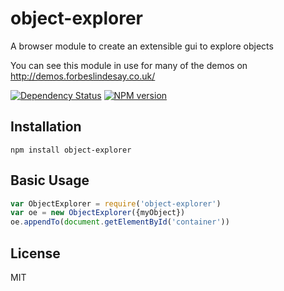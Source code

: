 # object-explorer

A browser module to create an extensible gui to explore objects

You can see this module in use for many of the demos on http://demos.forbeslindesay.co.uk/

[![Dependency Status](https://img.shields.io/gemnasium/ForbesLindesay/object-explorer.svg)](https://gemnasium.com/ForbesLindesay/object-explorer)
[![NPM version](https://img.shields.io/npm/v/object-explorer.svg)](http://badge.fury.io/js/object-explorer)

## Installation

    npm install object-explorer

## Basic Usage

```js
var ObjectExplorer = require('object-explorer')
var oe = new ObjectExplorer({myObject})
oe.appendTo(document.getElementById('container'))
```

## License

  MIT